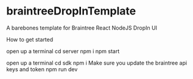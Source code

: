 # braintreeDropInTemplate
A barebones template for Braintree React NodeJS DropIn UI


How to get started

open up a terminal
cd server
npm i
npm start

open up a terminal
cd sdk
npm i
Make sure you update the braintree api keys and token
npm run dev
